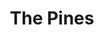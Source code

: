 ---
title: The Pines
phone: (877) 660-9147
website: https://www.irvinecompanyapartments.com/communities/north-park
management: Irvine Management Company
location: "San Jose"
tags: []
---